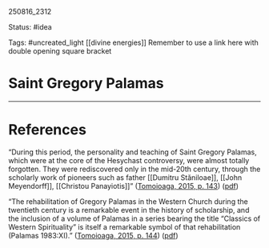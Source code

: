 
250816_2312

Status: #idea

Tags: #uncreated_light [[divine energies]]
Remember to use a link here with double opening square bracket
# Saint Gregory Palamas


---
# References


“During this period, the personality and teaching of Saint Gregory Palamas, which were at the core of the Hesychast controversy, were almost totally forgotten. They were rediscovered only in the mid-20th century, through the scholarly work of pioneers such as father [[Dumitru Stăniloae]], [[John Meyendorff]], [[Christou Panayiotis]]” ([Tomoioaga, 2015, p. 143](zotero://select/library/items/2C8JPAH7)) ([pdf](zotero://open-pdf/library/items/L9BFMVJT?page=2&annotation=3NDXKP8V))

“The rehabilitation of Gregory Palamas in the Western Church during the twentieth century is a remarkable event in the history of scholarship, and the inclusion of a volume of Palamas in a series bearing the title “Classics of Western Spirituality” is itself a remarkable symbol of that rehabilitation (Palamas 1983:XI).” ([Tomoioaga, 2015, p. 144](zotero://select/library/items/2C8JPAH7)) ([pdf](zotero://open-pdf/library/items/L9BFMVJT?page=3&annotation=L4LPEZX9))
